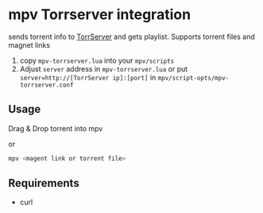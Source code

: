 # mpv Torrserver integration
sends torrent info to [TorrServer](https://github.com/YouROK/TorrServer) and gets playlist. Supports torrent files and magnet links

1. copy `mpv-torrserver.lua` into your `mpv/scripts`
2. Adjust `server` address in `mpv-torrserver.lua` or put `server=http://[TorrServer ip]:[port]` in `mpv/script-opts/mpv-torrserver.conf`

## Usage
Drag & Drop torrent into mpv

or

```sh
mpv <magent link or torrent file>
```

## Requirements
* curl
